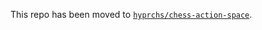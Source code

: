 This repo has been moved to [`hyprchs/chess-action-space`](https://github.com/hyprchs/chess-action-space).

